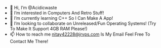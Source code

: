 - 👋 Hi, I’m @Acidicwaste
- 👀 I’m interested in Computers And Retro Stuff!
- 🌱 I’m currently learning C++ So I Can Make A App!
- 💞️ I’m looking to collaborate on Unreleased/Fun Operating Systems! (Try To Make It Support 4GB RAM Please!)
- 📫 How to reach me nitay42228@jrvps.com Is My Email Feel Free To Contact Me There!

<!---
Acidicwaste/Acidicwaste is a ✨ special ✨ repository because its `README.md` (this file) appears on your GitHub profile.
You can click the Preview link to take a look at your changes.
--->
